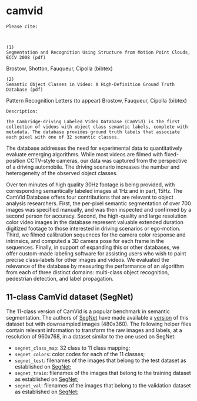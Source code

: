 # camvid
 
	Please cite: 	
	

	
	(1)
	Segmentation and Recognition Using Structure from Motion Point Clouds, ECCV 2008 (pdf)
Brostow, Shotton, Fauqueur, Cipolla (bibtex)

	
	(2)
	Semantic Object Classes in Video: A High-Definition Ground Truth Database (pdf)
Pattern Recognition Letters (to appear)
Brostow, Fauqueur, Cipolla (bibtex)

	
	
	

	Description:
	  
	The Cambridge-driving Labeled Video Database (CamVid) is the first collection of videos with object class semantic labels, complete with metadata. The database provides ground truth labels that associate each pixel with one of 32 semantic classes.

The database addresses the need for experimental data to quantitatively evaluate emerging algorithms. While most videos are filmed with fixed-position CCTV-style cameras, our data was captured from the perspective of a driving automobile. The driving scenario increases the number and heterogeneity of the observed object
classes.

Over ten minutes of high quality 30Hz footage is being provided, with corresponding semantically labeled images at 1Hz and in part, 15Hz. The CamVid Database offers four contributions that are relevant to object analysis researchers. First, the per-pixel semantic segmentation of over 700 images was specified manually, and was then inspected and confirmed by a second person for accuracy. Second, the high-quality and large resolution color video images in the database represent valuable extended duration digitized footage to those interested in driving scenarios or ego-motion. Third, we filmed calibration sequences for the camera color response and intrinsics, and computed a 3D camera pose for each frame in the sequences. Finally, in support of expanding this or other databases, we offer custom-made labeling software for assisting users who wish to paint precise class-labels for other images and videos. We evaluated the relevance of the database by measuring the performance of an algorithm from each of three distinct domains: multi-class object recognition, pedestrian detection, and label propagation.

## 11-class CamVid dataset (SegNet)

The 11-class version of CamVid is a popular benchmark in semantic segmentation. The authors of [SegNet](http://mi.eng.cam.ac.uk/projects/segnet/) have made available a [version](https://github.com/alexgkendall/SegNet-Tutorial/tree/master/CamVid) of this dataset but with downsampled images (480x360). The following helper files contain relevant information to transform the raw images and labels, at a resolution of 960x768, in a dataset similar to the one used on SegNet:

- ``segnet_class_map``: 32 class to 11 class mapping;
- ``segnet_colors``: color codes for each of the 11 classes;
- ``segnet_test``: filenames of the images that belong to the test dataset as established on [SegNet](https://github.com/alexgkendall/SegNet-Tutorial/tree/master/CamVid);
- ``segnet_train``: filenames of the images that belong to the training dataset as established on [SegNet](https://github.com/alexgkendall/SegNet-Tutorial/tree/master/CamVid);
- ``segnet_val``: filenames of the images that belong to the validation dataset as established on [SegNet](https://github.com/alexgkendall/SegNet-Tutorial/tree/master/CamVid);
